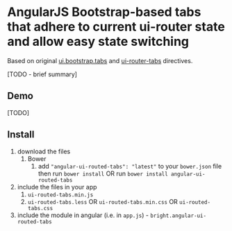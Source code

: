 # AngularJS Bootstrap-based tabs that adhere to current ui-router state and allow easy state switching

Based on original [ui.bootstrap.tabs](https://angular-ui.github.io/bootstrap/#/tabs) and [ui-router-tabs](https://github.com/rpocklin/ui-router-tabs) directives.

[TODO - brief summary]

## Demo
[TODO]

## Install
1. download the files
	1. Bower
		1. add `"angular-ui-routed-tabs": "latest"` to your `bower.json` file then run `bower install` OR run `bower install angular-ui-routed-tabs`
2. include the files in your app
	1. `ui-routed-tabs.min.js`
	2. `ui-routed-tabs.less` OR `ui-routed-tabs.min.css` OR `ui-routed-tabs.css`
3. include the module in angular (i.e. in `app.js`) - `bright.angular-ui-routed-tabs`
